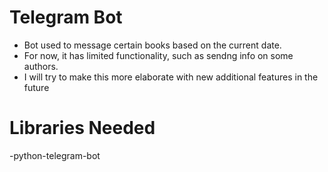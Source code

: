 # Telegram Bot
- Bot used to message certain books based on the current date.
- For now, it has limited functionality, such as sendng info on some authors.
- I will try to make this more elaborate with new additional features in the future
# Libraries Needed

-python-telegram-bot

